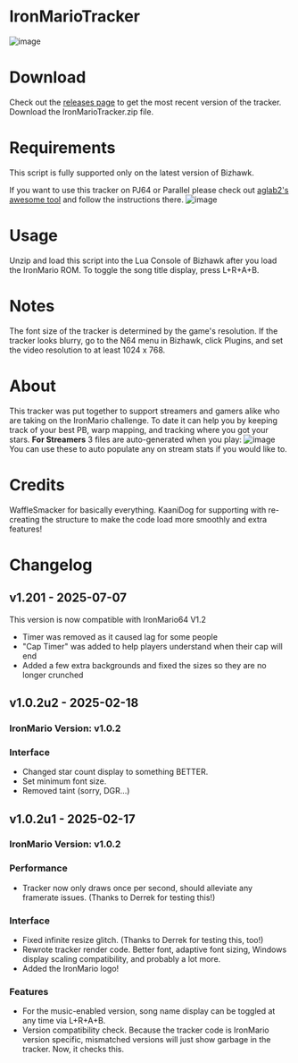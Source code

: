 # IronMarioTracker
![image](https://github.com/user-attachments/assets/8143aa9a-f2e9-446b-b36a-e82dae823064)


# Download
Check out the [releases page](https://github.com/WaffleSmacker/IronMarioTracker/releases) to get the most recent version of the tracker.
Download the IronMarioTracker.zip file.

# Requirements
This script is fully supported only on the latest version of Bizhawk.

If you want to use this tracker on PJ64 or Parallel please check out [aglab2's awesome tool](https://github.com/aglab2/LuaEmuPlayer/releases/) and follow the instructions there.
![image](https://github.com/user-attachments/assets/0fa1b19b-852d-4c5d-b2a1-fba6e13edb9f)


# Usage
Unzip and load this script into the Lua Console of Bizhawk after you load the IronMario ROM.
To toggle the song title display, press L+R+A+B.

# Notes
The font size of the tracker is determined by the game's resolution. If the tracker looks blurry, go to the N64 menu in Bizhawk, click Plugins, and set the video resolution to at least 1024 x 768.

# About
This tracker was put together to support streamers and gamers alike who are taking on the IronMario challenge.
To date it can help you by keeping track of your best PB, warp mapping, and tracking where you got your stars.
**For Streamers** 3 files are auto-generated when you play:
![image](https://github.com/user-attachments/assets/62816dd9-54c0-4d8b-b31f-a50b800a052f)
You can use these to auto populate any on stream stats if you would like to.

# Credits

WaffleSmacker for basically everything.
KaaniDog for supporting with re-creating the structure to make the code load more smoothly and extra features!

# Changelog

## v1.201 - 2025-07-07
This version is now compatible with IronMario64 V1.2
- Timer was removed as it caused lag for some people
- "Cap Timer" was added to help players understand when their cap will end
- Added a few extra backgrounds and fixed the sizes so they are no longer crunched

## v1.0.2u2 - 2025-02-18

### IronMario Version: v1.0.2

### Interface

- Changed star count display to something BETTER.
- Set minimum font size.
- Removed taint (sorry, DGR...)

## v1.0.2u1 - 2025-02-17

### IronMario Version: v1.0.2

### Performance

- Tracker now only draws once per second, should alleviate any framerate issues. (Thanks to Derrek for testing this!)

### Interface

- Fixed infinite resize glitch. (Thanks to Derrek for testing this, too!)
- Rewrote tracker render code. Better font, adaptive font sizing, Windows display scaling compatibility, and probably a lot more.
- Added the IronMario logo!

### Features

- For the music-enabled version, song name display can be toggled at any time via L+R+A+B.
- Version compatibility check. Because the tracker code is IronMario version specific, mismatched versions will just show garbage in the tracker. Now, it checks this.
